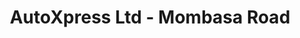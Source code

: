 ---
title: "AutoXpress Ltd - Mombasa Road"
url: /nairobi/autoxpress-ltd-mombasa-road/
shop: Reifen
---